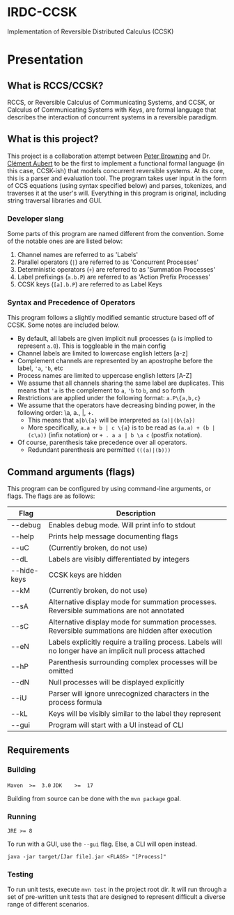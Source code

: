 # IRDC-CCSK

Implementation of Reversible Distributed Calculus (CCSK)

# Presentation

## What is RCCS/CCSK?

RCCS, or Reversible Calculus of Communicating Systems, and CCSK, or Calculus of Communicating Systems with Keys, are formal language that describes the interaction of concurrent systems in a reversible paradigm.

## What is this project?

This project is a collaboration attempt between [Peter Browning](https://peterjbrowning.com/) and Dr. [Clément Aubert](https://spots.augusta.edu/caubert/) to be the first to implement a functional formal language (in this case, CCSK-ish) that models concurrent reversible systems.
At its core, this is a parser and evaluation tool. The program takes user input in the form of CCS equations (using syntax specified below) and parses, tokenizes, and traverses it at the user's will.
Everything in this program is original, including string traversal libraries and GUI.


### Developer slang

Some parts of this program are named different from the convention. Some of the notable ones are are listed below:

1. Channel names are referred to as 'Labels'
2. Parallel operators (`|`) are referred to as 'Concurrent Processes'
3. Deterministic operators (`+`) are referred to as 'Summation Processes'
4. Label prefixings (`a.b.P`) are referred to as 'Action Prefix Processes'
5. CCSK keys (`[a].b.P`) are referred to as Label Keys

### Syntax and Precedence of Operators

This program follows a slightly modified semantic structure based off of CCSK. Some notes are included below.
- By default, all labels are given implicit null processes (`a` is implied to represent `a.0`). This is toggleable in the main config
- Channel labels are limited to lowercase english letters [a-z]
- Complement channels are represented by an apostrophe before the label, `'a`, `'b`, etc
- Process names are limited to uppercase english letters [A-Z]
- We assume that all channels sharing the same label are duplicates. This means that `'a` is the complement to `a`, `'b` to `b`, and so forth
- Restrictions are applied under the following format: `a.P\{a,b,c}`
- We assume that the operators have decreasing binding power, in the following order: \a, a., |, +.
  - This means that `a|b\{a}` will be interpreted as `(a)|(b\{a})`
  - More specifically, `a.a + b | c \{a}` is to be read as `(a.a) + (b | (c\a))` (infix notation) or `+ . a a | b \a c`  (postfix notation).
- Of course, parenthesis take precedence over all operators.
  - Redundant parenthesis are permitted `(((a)|(b)))`

## Command arguments (flags)

This program can be configured by using command-line arguments, or flags. The flags are as follows:

| **Flag**    	 | **Description**                                                                                            	 |
|---------------|--------------------------------------------------------------------------------------------------------------|
| --debug     	 | Enables debug mode. Will print info to stdout                                                              	 |
| --help      	 | Prints help message documenting flags                                                                      	 |
| --uC        	 | (Currently broken, do not use)                                                                             	 |
| --dL        	 | Labels are visibly differentiated by integers                                                              	 |
| --hide-keys 	 | CCSK keys are hidden                                                                                       	 |
| --kM        	 | (Currently broken, do not use)                                                                             	 |
| --sA        	 | Alternative display mode for summation processes. Reversible summations are not annotated                  	 |
| --sC        	 | Alternative display mode for summation processes. Reversible summations are hidden after execution         	 |
| --eN        	 | Labels explicitly require a trailing process. Labels will no longer have an implicit null process attached 	 |
| --hP        	 | Parenthesis surrounding complex processes will be omitted                                                  	 |
| --dN        	 | Null processes will be displayed explicitly                                                                	 |
| --iU        	 | Parser will ignore unrecognized characters in the process formula                                          	 |
| --kL        	 | Keys will be visibly similar to the label they represent                                                   	 |
| --gui       	 | Program will start with a UI instead of CLI                                                                	 |


## Requirements

### Building
`Maven  >=  3.0`
`JDK    >=  17`

Building from source can be done with the `mvn package` goal.

### Running

`JRE >= 8`

To run with a GUI, use the `--gui` flag. Else, a CLI will open instead.

```
java -jar target/[Jar file].jar <FLAGS> "[Process]"
```

### Testing

To run unit tests, execute `mvn test` in the project root dir. It will run through a set of pre-written unit tests that are designed to represent difficult a diverse range of different scenarios.

